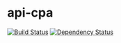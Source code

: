 # api-cpa

[![Build Status](https://travis-ci.org/api-cpa/api-cpa.svg?branch=master)](https://travis-ci.org/api-cpa/api-cpa) [![Dependency Status](https://dependencyci.com/github/api-cpa/api-cpa/badge)](https://dependencyci.com/github/api-cpa/api-cpa)
